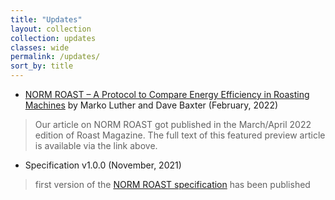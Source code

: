 ```yaml
---
title: "Updates"
layout: collection
collection: updates
classes: wide
permalink: /updates/
sort_by: title
---
```


- [NORM ROAST – A Protocol to Compare Energy Efficiency in Roasting Machines](http://roastmagazine.com/currentissue/Roast_Feature_NORMROAST.html)
by Marko Luther and Dave Baxter (February, 2022)  
> Our article on NORM ROAST got published in the March/April 2022 edition of Roast Magazine. The full text of this featured preview article is available via the link above.


- Specification v1.0.0 (November, 2021)  
> first version of the [NORM ROAST specification](/specification/) has been published